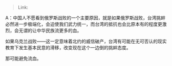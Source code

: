 > Link: 

A：中国人不愿看到俄罗斯战败的一个主要原因，就是如果俄罗斯战败，台湾挑衅必然进一步极端化，会迫使我们武力统一，而台湾的抵抗也会比原本有的程度更激烈，会无谓的让中华民族流更多的血。  
  
如果乌克兰战败——这一定意味着北约的威信破产，台湾有可能在无可否认的现实教育下发生基本民意的滑移，改变现在这个一边倒的挑衅态度。  
  
那可能避免流血。
